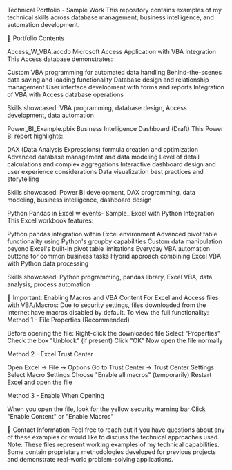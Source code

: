 Technical Portfolio - Sample Work
This repository contains examples of my technical skills across database management, business intelligence, and automation development.

📁 Portfolio Contents

Access_W_VBA.accdb
Microsoft Access Application with VBA Integration
This Access database demonstrates:

Custom VBA programming for automated data handling
Behind-the-scenes data saving and loading functionality
Database design and relationship management
User interface development with forms and reports
Integration of VBA with Access database operations

Skills showcased: VBA programming, database design, Access development, data automation

Power_BI_Example.pbix
Business Intelligence Dashboard (Draft)
This Power BI report highlights:

DAX (Data Analysis Expressions) formula creation and optimization
Advanced database management and data modeling
Level of detail calculations and complex aggregations
Interactive dashboard design and user experience considerations
Data visualization best practices and storytelling

Skills showcased: Power BI development, DAX programming, data modeling, business intelligence, dashboard design

Python Pandas in Excel w events- Sample_
Excel with Python Integration
This Excel workbook features:

Python pandas integration within Excel environment
Advanced pivot table functionality using Python's groupby capabilities
Custom data manipulation beyond Excel's built-in pivot table limitations
Everyday VBA automation buttons for common business tasks
Hybrid approach combining Excel VBA with Python data processing

Skills showcased: Python programming, pandas library, Excel VBA, data analysis, process automation

🔧 Important: Enabling Macros and VBA Content
For Excel and Access files with VBA/Macros:
Due to security settings, files downloaded from the internet have macros disabled by default. To view the full functionality:
Method 1 - File Properties (Recommended)

Before opening the file: Right-click the downloaded file
Select "Properties"
Check the box "Unblock" (if present)
Click "OK"
Now open the file normally

Method 2 - Excel Trust Center

Open Excel → File → Options
Go to Trust Center → Trust Center Settings
Select Macro Settings
Choose "Enable all macros" (temporarily)
Restart Excel and open the file

Method 3 - Enable When Opening

When you open the file, look for the yellow security warning bar
Click "Enable Content" or "Enable Macros"


💼 Contact Information
Feel free to reach out if you have questions about any of these examples or would like to discuss the technical approaches used.
Note: These files represent working examples of my technical capabilities. Some contain proprietary methodologies developed for previous projects and demonstrate real-world problem-solving applications.
